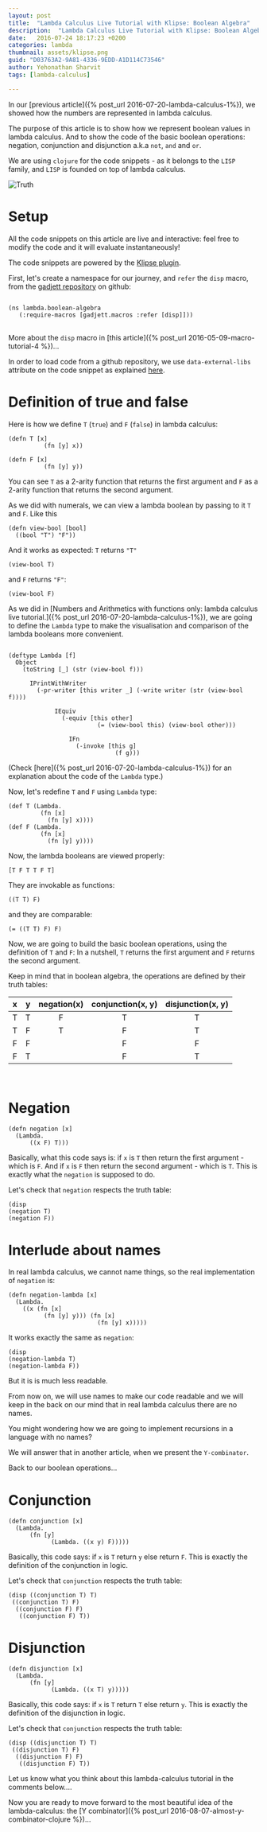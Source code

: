 ```yaml
---
layout: post
title:  "Lambda Calculus Live Tutorial with Klipse: Boolean Algebra"
description:  "Lambda Calculus Live Tutorial with Klipse: Boolean Algebra"
date:   2016-07-24 18:17:23 +0200
categories: lambda
thumbnail: assets/klipse.png
guid: "D03763A2-9A81-4336-9EDD-A1D114C73546"
author: Yehonathan Sharvit
tags: [lambda-calculus]

---
```


In our [previous article]({% post_url 2016-07-20-lambda-calculus-1%}), we showed how the numbers are represented in lambda calculus.


The purpose of this article is to show how we represent boolean values in lambda calculus. And to show the code of the basic boolean operations: negation, conjunction and disjunction a.k.a `not`, `and` and `or`.

We are using `clojure` for the code snippets - as it belongs to the `LISP` family, and `LISP` is founded on top of lambda calculus.


![Truth](/assets/truth.jpg)

# Setup

All the code snippets on this article are live and interactive: feel free to modify the code and it will evaluate instantaneously!

The code snippets are powered by the [Klipse plugin](https://github.com/viebel/klipse).


First, let's create a namespace for our journey, and `refer` the `disp` macro, from the [gadjett repository](https://github.com/viebel/gadjett/blob/master/src/gadjett/macros.clj) on github:

<pre>
<code class="language-klipse" data-external-libs="https://raw.githubusercontent.com/viebel/gadjett/master/src/">
(ns lambda.boolean-algebra
   (:require-macros [gadjett.macros :refer [disp]]))
</code>
</pre>

More about the `disp` macro in [this article]({% post_url 2016-05-09-macro-tutorial-4 %})...

In order to load code from a github repository, we use `data-external-libs` attribute on the code snippet as explained [here](https://github.com/viebel/klipse#clojure-only-1).


# Definition of true and false 

Here is how we define `T` (`true`) and `F` (`false`) in lambda calculus:

~~~klipse
(defn T [x]
          (fn [y] x))

(defn F [x]
          (fn [y] y))
~~~


You can see `T` as a 2-arity function that returns the first argument and `F` as a 2-arity function that returns the second argument.


As we did with numerals, we can view a lambda boolean by passing to it `T` and `F`. Like this


~~~klipse
(defn view-bool [bool]
  ((bool "T") "F"))
~~~

And it works as expected: `T` returns `"T"`

~~~klipse
(view-bool T)
~~~

and `F` returns `"F"`:

~~~klipse
(view-bool F)
~~~

As we did in [Numbers and Arithmetics with functions only: lambda calculus live tutorial.]({% post_url 2016-07-20-lambda-calculus-1%}), we are going to define the `Lambda` type to make the visualisation and comparison of the lambda booleans more convenient.

~~~klipse

(deftype Lambda [f]
  Object
    (toString [_] (str (view-bool f)))

      IPrintWithWriter
        (-pr-writer [this writer _] (-write writer (str (view-bool f))))
          
             IEquiv
               (-equiv [this other]
                         (= (view-bool this) (view-bool other)))

                 IFn
                   (-invoke [this g]
                              (f g)))

~~~


(Check [here]({% post_url 2016-07-20-lambda-calculus-1%}) for an explanation about the code of the `Lambda` type.)

Now, let's redefine `T` and `F` using `Lambda` type:

~~~klipse
(def T (Lambda.
         (fn [x]
           (fn [y] x))))
(def F (Lambda.
         (fn [x]
           (fn [y] y))))
~~~

Now, the lambda booleans are viewed properly:

~~~klipse
[T F T T F T]
~~~


They are invokable as functions:

~~~klipse
((T T) F)
~~~

and they are comparable:

~~~klipse
(= ((T T) F) F)
~~~

Now, we are going to build the basic boolean operations, using the definition of `T` and `F`: In a nutshell, `T` returns the first argument and `F` returns the second argument.

Keep in mind that in boolean algebra, the operations are defined by their truth tables:

| x | y | negation(x) | conjunction(x, y) | disjunction(x, y) |
|:---:|:---:|:--------:|:-----------:|:-----------:|
| T | T | F      | T         | T         |
| T | F | T      | F         | T         |
| F | F |        | F         | F         |
| F | T |        | F         | T         |

<br/>

# Negation

~~~klipse
(defn negation [x]
  (Lambda.
      ((x F) T)))
~~~

Basically, what this code says is: if `x` is `T` then return the first argument - which is `F`. And if `x` is `F` then return the second argument - which is `T`. This is exactly what the `negation` is supposed to do.

Let's check that `negation` respects the truth table:

~~~klipse
(disp
(negation T)
(negation F))
~~~


# Interlude about names

In real lambda calculus, we cannot name things, so the real implementation of `negation` is:

~~~klipse
(defn negation-lambda [x]
  (Lambda.
    ((x (fn [x]
          (fn [y] y))) (fn [x]
                         (fn [y] x)))))
~~~


It works exactly the same as `negation`:

~~~klipse
(disp
(negation-lambda T)
(negation-lambda F))
~~~

But it is is much less readable. 

From now on, we will use names to make our code readable and we will keep in the back on our mind that in real lambda calculus there are no names.


You might wondering how we are going to implement recursions in a language with no names?

We will answer that in another article, when we present the `Y-combinator`.


Back to our boolean operations...


# Conjunction

~~~klipse
(defn conjunction [x]
  (Lambda.
      (fn [y]
            (Lambda. ((x y) F)))))
~~~

Basically, this code says: if `x` is `T` return `y` else return `F`. This is exactly the definition of the conjunction in logic.

Let's check that `conjunction` respects the truth table:

~~~klipse
(disp ((conjunction T) T)
 ((conjunction T) F)
  ((conjunction F) F)
   ((conjunction F) T))
~~~

# Disjunction

~~~klipse
(defn disjunction [x]
  (Lambda.
      (fn [y]
            (Lambda. ((x T) y)))))
~~~


Basically, this code says: if `x` is `T` return `T` else return `y`. This is exactly the definition of the disjunction in logic.

Let's check that `conjunction` respects the truth table:

~~~klipse
(disp ((disjunction T) T)
 ((disjunction T) F)
  ((disjunction F) F)
   ((disjunction F) T))
~~~


Let us know what you think about this lambda-calculus tutorial in the comments below....


Now you are ready to move forward to the most beautiful idea of the lambda-calculus: the [Y combinator]({% post_url 2016-08-07-almost-y-combinator-clojure %})...
